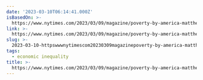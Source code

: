 ```yaml
---
date: '2023-03-10T06:14:41.000Z'
isBasedOn: >-
  https://www.nytimes.com/2023/03/09/magazine/poverty-by-america-matthew-desmond.html?smid=tw-nytmag&smtyp=cur
link: >-
  https://www.nytimes.com/2023/03/09/magazine/poverty-by-america-matthew-desmond.html?smid=tw-nytmag&smtyp=cur
slug: >-
  2023-03-10-httpswwwnytimescom20230309magazinepoverty-by-america-matthew-desmondhtmlsmidtw-nytmagandsmtypcur
tags:
  - economic inequality
title: >-
  https://www.nytimes.com/2023/03/09/magazine/poverty-by-america-matthew-desmond.html?smid=tw-nytmag&smtyp=cur
---
```


